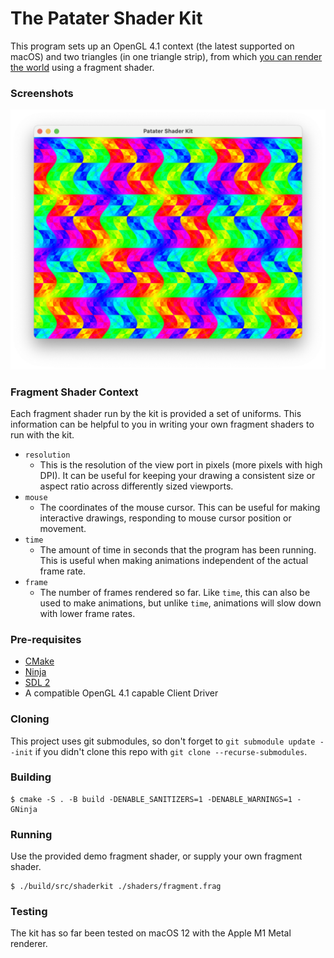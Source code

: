 # The Patater Shader Kit

This program sets up an OpenGL 4.1 context (the latest supported on macOS) and
two triangles (in one triangle strip), from which [you can render the
world](https://www.iquilezles.org/www/material/nvscene2008/rwwtt.pdf) using a
fragment shader.

### Screenshots

[![Wagglesamp Shader](images/waggleshade.png)](https://www.youtube.com/watch?v=DpCmwxbaB1A)

### Fragment Shader Context

Each fragment shader run by the kit is provided a set of uniforms. This
information can be helpful to you in writing your own fragment shaders to run
with the kit.

- `resolution`
    - This is the resolution of the view port in pixels (more pixels with high
      DPI). It can be useful for keeping your drawing a consistent size or
      aspect ratio across differently sized viewports.
- `mouse`
    - The coordinates of the mouse cursor. This can be useful for making
      interactive drawings, responding to mouse cursor position or movement.
- `time`
    - The amount of time in seconds that the program has been running. This is
      useful when making animations independent of the actual frame rate.
- `frame`
    - The number of frames rendered so far. Like `time`, this can also be used
      to make animations, but unlike `time`, animations will slow down with
      lower frame rates.

### Pre-requisites

- [CMake](https://cmake.org/)
- [Ninja](https://ninja-build.org/)
- [SDL 2](https://www.libsdl.org/)
- A compatible OpenGL 4.1 capable Client Driver

### Cloning

This project uses git submodules, so don't forget to `git submodule update
--init` if you didn't clone this repo with `git clone --recurse-submodules`.

### Building

```
$ cmake -S . -B build -DENABLE_SANITIZERS=1 -DENABLE_WARNINGS=1 -GNinja
```

### Running

Use the provided demo fragment shader, or supply your own fragment shader.

```
$ ./build/src/shaderkit ./shaders/fragment.frag
```

### Testing

The kit has so far been tested on macOS 12 with the Apple M1 Metal renderer.
